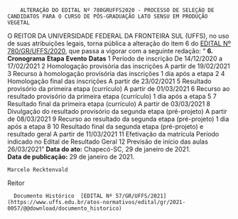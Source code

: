         ALTERAÇÃO DO EDITAL Nº 780GRUFFS2020 - PROCESSO DE SELEÇÃO DE CANDIDATOS PARA O CURSO DE PÓS-GRADUAÇÃO LATO SENSU EM PRODUÇÃO VEGETAL  

 O REITOR DA UNIVERSIDADE FEDERAL DA FRONTEIRA SUL (UFFS), no uso de suas atribuições legais, torna pública a alteração do item 6 do [EDITAL Nº 780/GR/UFFS/2020](https://www.uffs.edu.br/atos-normativos/edital/gr/2020-0780), que passa a vigorar com a seguinte redação: “ **6. Cronograma**     **Etapa**   **Evento**   **Datas**     1   Período de inscrição   De 14/12/2020 a 17/02/2021     2   Homologação provisória das inscrições   A partir de 19/02/2021     3   Recurso à homologação provisória das inscrições   1 dia após a etapa 2     4   Homologação final das inscrições   A partir de 23/02/2021     5   Resultado provisório da primeira etapa (currículo)   A partir de 01/03/2021     6   Recurso ao resultado provisório da primeira etapa (currículo)   1 dia após a etapa 5     7   Resultado final da primeira etapa (currículo)   A partir de 03/03/2021     8   Divulgação do resultado provisório da segunda etapa (pré-projeto)   A partir de 08/03/2021     9   Recurso ao resultado da segunda etapa (pré-projeto)   1 dia após a etapa 8     10   Resultado final da segunda etapa (pré-projeto) e resultado geral   A partir de 11/03/2021     11   Efetivação da matrícula   Período indicado no Edital de Resultado Geral     12   Previsão de início das aulas   26/03/2021”            **Data do ato:** Chapecó-SC, 29 de janeiro de 2021.   
 **Data de publicação:**  29 de janeiro de 2021. 

    Marcelo Recktenvald   
 Reitor 

      Documento Histórico  [EDITAL Nº 57/GR/UFFS/2021](https://www.uffs.edu.br/atos-normativos/edital/gr/2021-0057/@@download/documento_historico)     
      